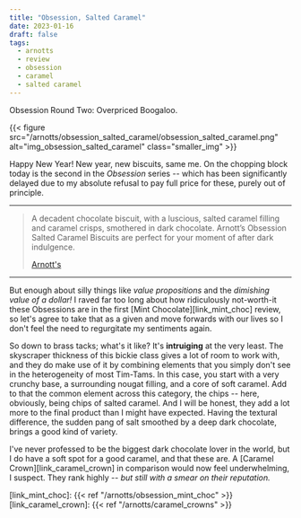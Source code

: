 ```yaml
---
title: "Obsession, Salted Caramel"
date: 2023-01-16
draft: false
tags:
  - arnotts
  - review
  - obsession
  - caramel
  - salted caramel
---
```


Obsession Round Two: Overpriced Boogaloo.

<!--more-->

{{< figure src="/arnotts/obsession_salted_caramel/obsession_salted_caramel.png" alt="img_obsession_salted_caramel" class="smaller_img" >}}

Happy New Year! New year, new biscuits, same me. On the chopping block today is the second in the _Obsession_ series -- which has been significantly delayed due to my absolute refusal to pay full price for these, purely out of principle.

---

> A decadent chocolate biscuit, with a luscious, salted caramel filling and caramel crisps, smothered in dark chocolate. Arnott’s Obsession Salted Caramel Biscuits are perfect for your moment of after dark indulgence.
>
> [Arnott's][link_obsession_mint_choc]

---

But enough about silly things like _value propositions_ and the _dimishing value of a dollar!_ I raved far too long about how ridiculously not-worth-it these Obsessions are in the first [Mint Chocolate][link_mint_choc] review, so let's agree to take that as a given and move forwards with our lives so I don't feel the need to regurgitate my sentiments again.

So down to brass tacks; what's it like? It's **intruiging** at the very least. The skyscraper thickness of this bickie class gives a lot of room to work with, and they do make use of it by combining elements that you simply don't see in the heterogeneity of most Tim-Tams. In this case, you start with a very crunchy base, a surrounding nougat filling, and a core of soft caramel. Add to that the common element across this category, the chips -- here, obviously, being chips of salted caramel. And I will be honest, they add a lot more to the final product than I might have expected. Having the textural difference, the sudden pang of salt smoothed by a deep dark chocolate, brings a good kind of variety. 

I've never professed to be the biggest dark chocolate lover in the world, but I do have a soft spot for a good caramel, and that these are. A [Caramel Crown][link_caramel_crown] in comparison would now feel underwhelming, I suspect. They rank highly -- _but still with a smear on their reputation._



[link_obsession_mint_choc]: https://www.arnotts.com/premium/obsession/salted-caramel
[link_mint_choc]: {{< ref "/arnotts/obsession_mint_choc" >}}
[link_caramel_crown]: {{< ref "/arnotts/caramel_crowns" >}}